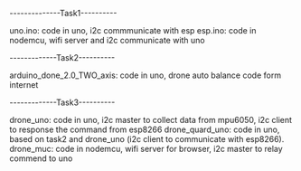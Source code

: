 --------------Task1---------- 

uno.ino: code in uno, i2c commmunicate with esp
esp.ino: code in nodemcu, wifi server and i2c communicate with uno

-------------Task2----------

arduino_done_2.0_TWO_axis: code in uno, drone auto balance code form internet

-------------Task3---------- 

drone_uno: code in uno, i2c master to collect data from mpu6050, i2c client to response the command from esp8266
drone_quard_uno: code in uno, based on task2 and drone_uno (i2c client to communicate with esp8266).
drone_muc: code in nodemcu, wifi server for browser, i2c master to relay commend to uno

